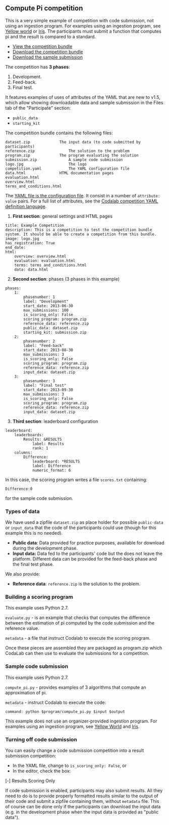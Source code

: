 ## Compute Pi competition

This is a very simple example of competition with code submission, not using an ingestion program. For examples using an ingestion program, see [Yellow world](https://github.com/codalab/competition-examples/tree/master/codalab/Yellow_world) or [Iris](https://github.com/codalab/competition-examples/tree/master/codalab/Iris). The participants must submit a function that computes pi and the result is compared to a standard.
* [View the competition bundle](https://github.com/codalab/competition-examples/tree/master/codalab/Compute_pi/compute_pi_competition_bundle)
* [Download the competition bundle](https://github.com/codalab/competition-examples/blob/master/codalab/Compute_pi/compute_pi_competition_bundle.zip)
* [Download the sample submission](https://github.com/codalab/competition-examples/blob/master/codalab/Compute_pi/compute_pi_sample_submission.zip)

The competition has **3 phases**:
1. Development.
1. Feed-back.
1. Final test.

It features examples of uses of attributes of the YAML that are new to v1.5, which allow showing downloadable data and sample submission in the Files tab of the "Participate" section:
* `public_data`
* `starting_kit`

The competition bundle contains the following files:
```
dataset.zip	            The input data (to code submitted by participants)    
reference.zip               The solution to the problem
program.zip	            The program evaluating the solution
submission.zip	            A sample code submission
logo.jpg                    The logo
competition.yaml            The YAML configuration file
data.html	            HTML documentation pages	
evaluation.html		
overview.html	
terms_and_conditions.html
```

The [YAML file is the configuration file](https://github.com/codalab/competition-examples/blob/master/basic-competition-bundles/Compute_pi/compute_pi_competition_bundle/competition.yaml). It consist in a number of `attribute: value` pairs. For a full list of attributes, see the [Codalab competition YAML definition language](Organizer_Codalab-competition-YAML-definition-language).

1. **First section**: general settings and HTML pages
```
title: Example Competition
description: This is a competition to test the competition bundle system. It should be able to create a competition from this bundle.
image: logo.jpg
has_registration: True
end_date: 
html: 
    overview: overview.html
    evaluation: evaluation.html
    terms: terms_and_conditions.html
    data: data.html
```
2. **Second section**: phases (3 phases in this example)
```
phases:
    1:
        phasenumber: 1
        label: "Development"
        start_date: 2013-06-30
        max_submissions: 100
        is_scoring_only: False
        scoring_program: program.zip
        reference_data: reference.zip
        public_data: dataset.zip
        starting_kit: submission.zip
    2:
        phasenumber: 2
        label: "Feed-back"
        start_date: 2013-08-30
        max_submissions: 3
        is_scoring_only: False
        scoring_program: program.zip
        reference_data: reference.zip
        input_data: dataset.zip
    3:
        phasenumber: 3
        label: "Final test"
        start_date: 2013-09-30
        max_submissions: 3
        is_scoring_only: False
        scoring_program: program.zip
        reference_data: reference.zip
        input_data: dataset.zip
```
3. **Third section**: leaderboard configuration
```
leaderboard:
    leaderboards:
        Results: &RESULTS
            label: Results
            rank: 1
    columns:
        Difference:
            leaderboard: *RESULTS
            label: Difference
            numeric_format: 6
```
In this case, the scoring program writes a file `scores.txt` containing:
```
Difference:0
```
for the sample code submission.

### Types of data
We have used a zipfile `dataset.zip` as place holder for possible `public-data` or `input_data` that the code of the participants could use (though for this example this is no needed).
* **Public data**: Data provided for practice purposes, available for download during the development phase.
* **Input data:** Data fed to the participants' code but the does not leave the platform. Different data can be provided for the feed-back phase and the final test phase.

We also provide:
* **Reference data**: `reference.zip` is the solution to the problem.

### Building a scoring program

This example uses Python 2.7.

`evaluate.py` - is an example that checks that computes the difference between the estimation of pi computed by the code submission and the reference value.

`metadata` - a file that instruct Codalab to execute the scoring program.

Once these pieces are assembled they are packaged as program.zip which CodaLab can then use to evaluate the submissions for a competition.

### Sample code submission

This example uses Python 2.7.

`compute_pi.py` - provides examples of 3 algorithms that compute an approximation of pi.

`metadata` - instruct Codalab to execute the code:
```
command: python $program/compute_pi.py $input $output
```

This example does not use an organizer-provided ingestion program. For examples using an ingestion program, see [Yellow World](Example_yellow_world) and [Iris](Example_iris).

### Turning off code submission

You can easily change a code submission competition into a result submission competition:
* In the YAML file, change to `is_scoring_only: False`, or
* In the editor, check the box:

[-] Results Scoring Only

If code submission is enabled, participants may also submit results. All they need to do is to provide properly formatted results similar to the output of their code and submit a zipfile containing them, without `metadata` file. This of course can be done only if the participants can download the input data (e.g. in the development phase when the input data is provided as "public data").
